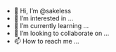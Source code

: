 - 👋 Hi, I’m @sakeless
- 👀 I’m interested in ...
- 🌱 I’m currently learning ...
- 💞️ I’m looking to collaborate on ...
- 📫 How to reach me ...

<!---
sakeless/sakeless is a ✨ special ✨ repository because its `README.md` (this file) appears on your GitHub profile.
You can click the Preview link to take a look at your changes.
--->
